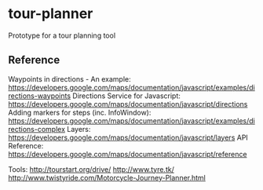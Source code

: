 tour-planner
============

Prototype for a tour planning tool

Reference
---------
Waypoints in directions - An example: https://developers.google.com/maps/documentation/javascript/examples/directions-waypoints
Directions Service for Javascript: https://developers.google.com/maps/documentation/javascript/directions
Adding markers for steps (inc. InfoWindow): https://developers.google.com/maps/documentation/javascript/examples/directions-complex
Layers: https://developers.google.com/maps/documentation/javascript/layers
API Reference: https://developers.google.com/maps/documentation/javascript/reference

Tools:
http://tourstart.org/drive/
http://www.tyre.tk/
http://www.twistyride.com/Motorcycle-Journey-Planner.html
